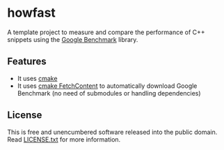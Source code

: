 # howfast

A template project to measure and compare the performance of C++
snippets using the [Google Benchmark](https://github.com/google/benchmark)
library.

## Features

* It uses [cmake](https://cmake.org/)
* It uses [cmake FetchContent](https://cmake.org/cmake/help/latest/module/FetchContent.html)
  to automatically download Google Benchmark (no need of submodules or
  handling dependencies)

## License

This is free and unencumbered software released into the public
domain. Read [LICENSE.txt](LICENSE.txt) for more information.
